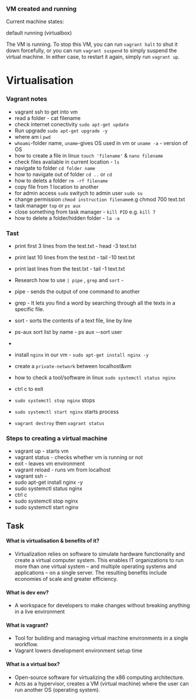 ### VM created and running

Current machine states:

default                   running (virtualbox)

The VM is running. To stop this VM, you can run `vagrant halt` to
shut it down forcefully, or you can run `vagrant suspend` to simply
suspend the virtual machine. In either case, to restart it again,
simply run `vagrant up`.

# Virtualisation
### Vagrant notes

- vagrant ssh to get into vm
- read a folder - cat filename
- check internet conectivity  `sudo apt-get update`
- Run upgrade `sudo apt-get upgrade -y`
- where am i `pwd`
- `whoami`-folder name, `uname`-gives OS used in vm or `uname -a` - version of OS
- how to create a file in linux `touch 'filename'` & `nano filename`
- check files available in current location - `ls`
- navigate to folder `cd folder name`
- how to navigate out of folder `cd ..` or `cd`
- how to delets a folder `rm -rf filename`
- copy file from 1 location to another
- for admin access `sudo` switych to admin user `sudo su`
- change permission `chmod instruction filename`e.g chmod 700 text.txt
- task manager `top` or `ps aux`
- close something from task manager - `kill PID` e.g. `kill 7`
- how to delete a folder/hidden folder - `la -a`

### Tast
- print first 3 lines from the test.txt - head -3 text.txt
- print last 10 lines from the test.txt - tail -10 text.txt
- print last  lines from the test.txt - tail -1 text.txt

- Research how to use `| pipe` , `grep` and `sort` - 
- pipe - sends the output of one command to another
- grep -  It lets you find a word by searching through all the texts in a specific file.
- sort -  sorts the contents of a text file, line by line
- ps-aux sort list by name - ps aux --sort user
-

- install `nginx` in our vm - `sudo apt-get install nginx -y`
- create a `private-network` between localhost&vm
- how to check a tool/software in linux `sudo systemctl status nginx`
- ctrl c to exit
- `sudo systemctl stop nginx` stops 
- `sudo systemctl start nginx` starts process

- `vagrant destroy` then `vagrant status`

### Steps to creating a virtual machine
- vagrant up - starts vm
- vagrant status - checks whether vm is running or not
- exit - leaves vm environment
- vagrant reload  - runs vm from localhost
- vagrant ssh - 
- sudo apt-get install nginx -y
- sudo systemctl status nginx
- ctrl c
- sudo systemctl stop nginx
- sudo systemctl start nginx

## Task
#### What is virtualisation & benefits of it?
- Virtualization relies on software to simulate hardware functionality and create a virtual computer system. This enables IT organizations to run more than one virtual system – and multiple operating systems and applications – on a single server. The resulting benefits include economies of scale and greater efficiency.

#### What is dev env?
- A workspace for developers to make changes without breaking anything in a live environment

#### What is vagrant?
- Tool for building and managing virtual machine environments in a single workflow. 
- Vagrant lowers development environment setup time

#### What is a virtual box?
- Open-source software for virtualizing the x86 computing architecture.
- Acts as a hypervisor, creates a VM (virtual machine) where the user can run another OS (operating system).
